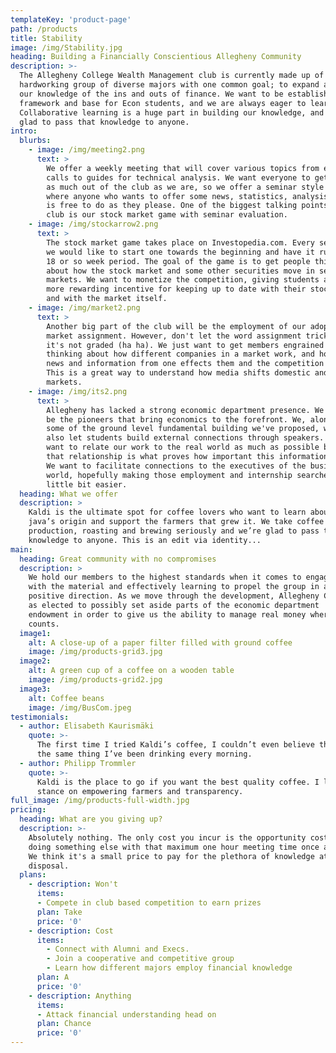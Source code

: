 ```yaml
---
templateKey: 'product-page'
path: /products
title: Stability
image: /img/Stability.jpg
heading: Building a Financially Conscientious Allegheny Community
description: >-
  The Allegheny College Wealth Management club is currently made up of a
  hardworking group of diverse majors with one common goal; to expand and disperse
  our knowledge of the ins and outs of finance. We want to be establish a
  framework and base for Econ students, and we are always eager to learn more.
  Collaborative learning is a huge part in building our knowledge, and we’re
  glad to pass that knowledge to anyone.
intro:
  blurbs:
    - image: /img/meeting2.png
      text: >
        We offer a weekly meeting that will cover various topics from earnings
        calls to guides for technical analysis. We want everyone to get
        as much out of the club as we are, so we offer a seminar style meeting
        where anyone who wants to offer some news, statistics, analysis, etc.
        is free to do as they please. One of the biggest talking points for the
        club is our stock market game with seminar evaluation.
    - image: /img/stockarrow2.png
      text: >
        The stock market game takes place on Investopedia.com. Every semester
        we would like to start one towards the beginning and have it run for that
        18 or so week period. The goal of the game is to get people thinking
        about how the stock market and some other securities move in secondary
        markets. We want to monetize the competition, giving students a
        more rewarding incentive for keeping up to date with their stocks
        and with the market itself.
    - image: /img/market2.png
      text: >
        Another big part of the club will be the employment of our adopt a
        market assignment. However, don't let the word assignment trick you,
        it's not graded (ha ha). We just want to get members engrained into
        thinking about how different companies in a market work, and how
        news and information from one effects them and the competition as well.
        This is a great way to understand how media shifts domestic and global
        markets.
    - image: /img/its2.png
      text: >
        Allegheny has lacked a strong economic department presence. We want to
        be the pioneers that bring economics to the forefront. We, along with
        some of the ground level fundamental building we've proposed, want to
        also let students build external connections through speakers. We
        want to relate our work to the real world as much as possible because
        that relationship is what proves how important this information is.
        We want to facilitate connections to the executives of the business
        world, hopefully making those employment and internship searches a
        little bit easier.
  heading: What we offer
  description: >
    Kaldi is the ultimate spot for coffee lovers who want to learn about their
    java’s origin and support the farmers that grew it. We take coffee
    production, roasting and brewing seriously and we’re glad to pass that
    knowledge to anyone. This is an edit via identity...
main:
  heading: Great community with no compromises
  description: >
    We hold our members to the highest standards when it comes to engaging
    with the material and effectively learning to propel the group in a
    positive direction. As we move through the development, Allegheny College
    as elected to possibly set aside parts of the economic department
    endowment in order to give us the ability to manage real money where it
    counts.
  image1:
    alt: A close-up of a paper filter filled with ground coffee
    image: /img/products-grid3.jpg
  image2:
    alt: A green cup of a coffee on a wooden table
    image: /img/products-grid2.jpg
  image3:
    alt: Coffee beans
    image: /img/BusCom.jpeg
testimonials:
  - author: Elisabeth Kaurismäki
    quote: >-
      The first time I tried Kaldi’s coffee, I couldn’t even believe that was
      the same thing I’ve been drinking every morning.
  - author: Philipp Trommler
    quote: >-
      Kaldi is the place to go if you want the best quality coffee. I love their
      stance on empowering farmers and transparency.
full_image: /img/products-full-width.jpg
pricing:
  heading: What are you giving up?
  description: >-
    Absolutely nothing. The only cost you incur is the opportunity cost of
    doing something else with that maximum one hour meeting time once a week.
    We think it's a small price to pay for the plethora of knowledge at our
    disposal.
  plans:
    - description: Won't
      items:
      - Compete in club based competition to earn prizes
      plan: Take
      price: '0'
    - description: Cost
      items:
        - Connect with Alumni and Execs.
        - Join a cooperative and competitive group
        - Learn how different majors employ financial knowledge
      plan: A
      price: '0'
    - description: Anything
      items:
      - Attack financial understanding head on
      plan: Chance
      price: '0'
---
```

